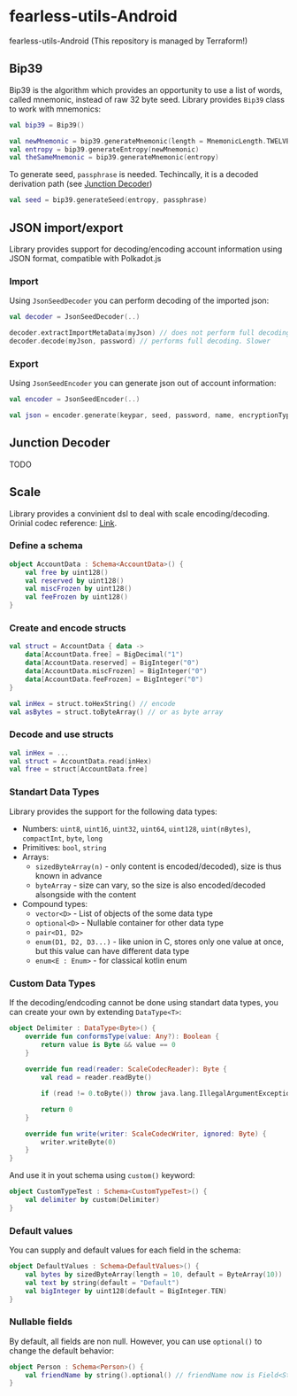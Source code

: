 # fearless-utils-Android
fearless-utils-Android (This repository is managed by Terraform!)

## Bip39

Bip39 is the algorithm which provides an opportunity to use a list of words, called mnemonic, instead of raw 32 byte seed. Library provides `Bip39` class to work with mnemonics:

``` kotlin
val bip39 = Bip39()

val newMnemonic = bip39.generateMnemonic(length = MnemonicLength.TWELVE) // twelve words
val entropy = bip39.generateEntropy(newMnemonic)
val theSameMnemonic = bip39.generateMnemonic(entropy) 

```
To generate seed, `passphrase` is needed. Techincally, it is a decoded derivation path (see [Junction Decoder](#junction-decoder))

``` kotlin
val seed = bip39.generateSeed(entropy, passphrase)
```

## JSON import/export
Library provides support for decoding/encoding account information using JSON format, compatible with Polkadot.js

### Import
Using `JsonSeedDecoder` you can perform decoding of the imported json:

``` kotlin
val decoder = JsonSeedDecoder(..)

decoder.extractImportMetaData(myJson) // does not perform full decoding (skips secret decrypting). Faster
decoder.decode(myJson, password) // performs full decoding. Slower
```

### Export
Using `JsonSeedEncoder` you can generate json out of account information:

``` kotlin
val encoder = JsonSeedEncoder(..)

val json = encoder.generate(keypar, seed, password, name, encryptionType, genesis, addressByte)
```


## Junction Decoder
TODO

## Scale

Library provides a convinient dsl to deal with scale encoding/decoding. Orinial codec reference: [Link](https://substrate.dev/docs/en/knowledgebase/advanced/codec).
### Define a schema

``` kotlin
object AccountData : Schema<AccountData>() {
    val free by uint128()
    val reserved by uint128()
    val miscFrozen by uint128()
    val feeFrozen by uint128()
}
```
### Create and encode structs

``` kotlin
val struct = AccountData { data ->
    data[AccountData.free] = BigDecimal("1")
    data[AccountData.reserved] = BigInteger("0")
    data[AccountData.miscFrozen] = BigInteger("0")
    data[AccountData.feeFrozen] = BigInteger("0")
}

val inHex = struct.toHexString() // encode
val asBytes = struct.toByteArray() // or as byte array
```
###  Decode and use structs

``` kotlin
val inHex = ...
val struct = AccountData.read(inHex)
val free = struct[AccountData.free]
```

### Standart Data Types
Library provides the support for the following data types:
* Numbers: `uint8`, `uint16`, `uint32`, `uint64`, `uint128`, `uint(nBytes)`, `compactInt`, `byte`, `long`
* Primitives: `bool`, `string`
* Arrays:
    * `sizedByteArray(n)` - only content is encoded/decoded), size is thus known in advance
    * `byteArray` - size can vary, so the size is also encoded/decoded alsongside with the content
* Compound types: 
    * `vector<D>` - List of objects of the some data type
    * `optional<D>` - Nullable container for other data type
    * `pair<D1, D2>`
    * `enum(D1, D2, D3...)` - like union in C, stores only one value at once, but this value can have different data type
    * `enum<E : Enum>` - for classical kotlin enum 

### Custom Data Types
If the decoding/endcoding cannot be done using standart data types, you can create your own by extending `DataType<T>`:
``` kotlin
object Delimiter : DataType<Byte>() {
    override fun conformsType(value: Any?): Boolean {
        return value is Byte && value == 0
    }
    
    override fun read(reader: ScaleCodecReader): Byte {
        val read = reader.readByte()

        if (read != 0.toByte()) throw java.lang.IllegalArgumentException("Delimiter is not 0")

        return 0
    }

    override fun write(writer: ScaleCodecWriter, ignored: Byte) {
        writer.writeByte(0)
    }
}
```
And use it in yout schema using `custom()` keyword:
``` kotlin
object CustomTypeTest : Schema<CustomTypeTest>() {
    val delimiter by custom(Delimiter)
}
````

### Default values
You can supply and default values for each field in the schema:
``` kotlin
object DefaultValues : Schema<DefaultValues>() {
    val bytes by sizedByteArray(length = 10, default = ByteArray(10))
    val text by string(default = "Default")
    val bigInteger by uint128(default = BigInteger.TEN)
}
```

### Nullable fields

By default, all fields are non null. However, you can use `optional()` to change the default behavior:
``` kotlin
object Person : Schema<Person>() {
    val friendName by string().optional() // friendName now is Field<String?>
}
```
